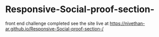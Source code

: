 # Responsive-Social-proof-section-
front end challenge completed
 see the site live at https://nivethan-ar.github.io/Responsive-Social-proof-section-/
